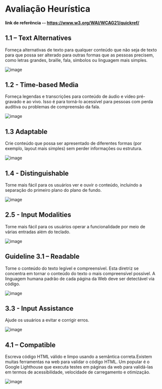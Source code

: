 # Avaliação Heurística 
#### link de referência -- https://www.w3.org/WAI/WCAG21/quickref/


## 1.1 – Text Alternatives
Forneça alternativas de texto para qualquer conteúdo que não seja de texto para que possa ser alterado para outras formas que as pessoas precisem, como letras grandes, braille, fala, símbolos ou linguagem mais simples.

![image](https://user-images.githubusercontent.com/79637913/167043000-7dd4d392-1df0-4688-bdcd-91714d021fdc.png)

## 1.2 - Time-based Media
Forneça legendas e transcrições para conteúdo de áudio e vídeo pré-gravado e ao vivo. Isso é para torná-lo acessível para pessoas com perda auditiva ou problemas de compreensão da fala.

![image](https://user-images.githubusercontent.com/79637913/171413276-43011bf9-ea32-45fc-bda4-6c2c02c0eb01.png)


## 1.3  Adaptable
Crie conteúdo que possa ser apresentado de diferentes formas (por exemplo, layout mais simples) sem perder informações ou estrutura.

![image](https://user-images.githubusercontent.com/79637913/171412512-23095561-d912-4fb4-bc0b-39597d99e3d3.png)


## 1.4 - Distinguishable
Torne mais fácil para os usuários ver e ouvir o conteúdo, incluindo a separação do primeiro plano do plano de fundo.

![image](https://user-images.githubusercontent.com/79637913/167045925-37b397ae-d10c-4c2d-b471-ed8fc3444dc5.png)

## 2.5 - Input Modalities
Torne mais fácil para os usuários operar a funcionalidade por meio de várias entradas além do teclado.

![image](https://user-images.githubusercontent.com/79637913/171418114-eeef8b3d-80f1-4fd2-ba97-3b5fd235fa62.png)

## Guideline 3.1 – Readable
Torne o conteúdo do texto legível e compreensível. Esta diretriz se concentra em tornar o conteúdo do texto o mais compreensível possível. A linguagem humana padrão de cada página da Web deve ser detectável via código.

![image](https://user-images.githubusercontent.com/79637913/172379541-6d27c79d-8336-4de4-ab51-67554bb0fadc.png)


## 3.3 - Input Assistance
Ajude os usuários a evitar e corrigir erros.

![image](https://user-images.githubusercontent.com/79637913/167046563-2f538201-10ef-4f77-bdc8-e673b30d9def.png)

## 4.1 – Compatible
Escreva código HTML válido e limpo usando a semântica correta.Existem muitas ferramentas na web para validar o código HTML. Um popular é o Google Lighthouse que executa testes em páginas da web para validá-las em termos de acessibilidade, velocidade de carregamento e otimização.

![image](https://user-images.githubusercontent.com/79637913/171415601-4210e11e-464b-4040-97a1-3d0bf05449ae.png)


